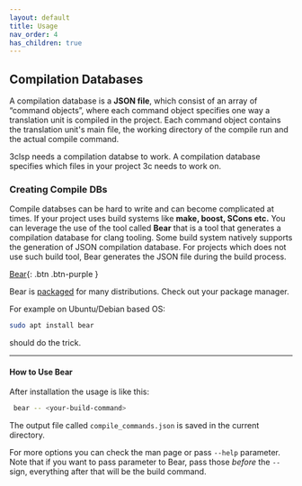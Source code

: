 ```yaml
---
layout: default
title: Usage
nav_order: 4
has_children: true
---
```


## [](#header-2) Compilation Databases
A compilation database is a **JSON file**, which consist of an array of “command objects”, where each command object specifies one way a translation unit is compiled in the project. Each command object contains the translation unit's main file, the working directory of the compile run and the actual compile command.

3clsp needs a compilation databse to work. A compilation database specifies which files in your project 3c needs to work on. 

### [](#header-3)Creating Compile DBs
Compile databses can be hard to write and can become complicated at times. If your project uses build systems like **make, boost, SCons etc.** You can leverage the use of the tool called **Bear** that is a tool that generates a compilation database for clang tooling. Some build system natively supports the generation of JSON compilation database. For projects which does not use such build tool, Bear generates the JSON file during the build process.

[Bear](https://github.com/rizsotto/Bear){: .btn .btn-purple }

Bear is [packaged](https://repology.org/project/bear/versions) for many
distributions. Check out your package manager.

For example on Ubuntu/Debian based OS: 
```sh
sudo apt install bear
```
should do the trick.

* * *
#### [](#header-4)How to Use Bear

After installation the usage is like this:
```sh
 bear -- <your-build-command>
```

The output file called `compile_commands.json` is saved in the current directory.

For more options you can check the man page or pass `--help` parameter. Note
that if you want to pass parameter to Bear, pass those _before_ the `--` sign,
everything after that will be the build command. 